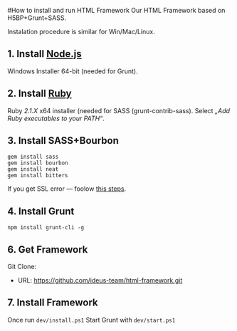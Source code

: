 #How to install and run HTML Framework
Our HTML Framework based on H5BP+Grunt+SASS.

Instalation procedure is similar for Win/Mac/Linux.

## 1. Install [Node.js](http://nodejs.org/download/)
Windows Installer 64-bit (needed for Grunt).


## 2. Install [Ruby](http://rubyinstaller.org/downloads/)
Ruby _2.1.X_ x64 installer (needed for SASS (grunt-contrib-sass).
Select _„Add Ruby executables to your PATH“_.


## 3. Install SASS+Bourbon
```
gem install sass
gem install bourbon
gem install neat
gem install bitters
```
If you get SSL error — foolow [this steps](https://gist.github.com/luislavena/f064211759ee0f806c88#manual-solution-to-ssl-issue).


## 4. Install Grunt
```
npm install grunt-cli -g
```

## 6. Get Framework
Git Clone:
 - URL: https://github.com/ideus-team/html-framework.git


## 7. Install Framework
Once run `dev/install.ps1`
Start Grunt with `dev/start.ps1`
